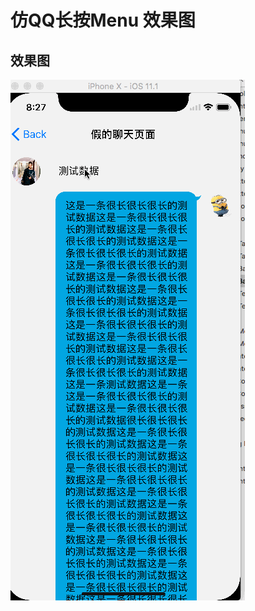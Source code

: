 # 仿QQ长按Menu 效果图


## 效果图

![](https://github.com/dongxiexidu/MenuControllerDemo/blob/master/demo.gif)




